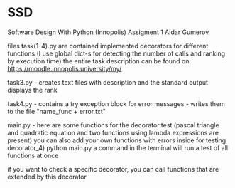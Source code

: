# SSD
Software Design With Python (Innopolis) 
Assigment 1 
Aidar Gumerov 

files task(1-4).py  are contained implemented decorators for different functions (I use global dict-s for detecting the number of calls and ranking by execution time)
the entire task description can be found on: https://moodle.innopolis.university/my/

task3.py  - creates text files with description
and the standard output displays the rank

task4.py - contains a try exception block for error messages - writes them to the file "name_func + error.txt"

main.py - here are some functions for the decorator test (pascal triangle and quadratic equation and two functions using lambda expressions are present) you can also add your own functions with errors inside for testing decorator_4)
python main.py a command in the terminal will run a test of all functions at once

if you want to check a specific decorator, you can call functions that are extended by this decorator
